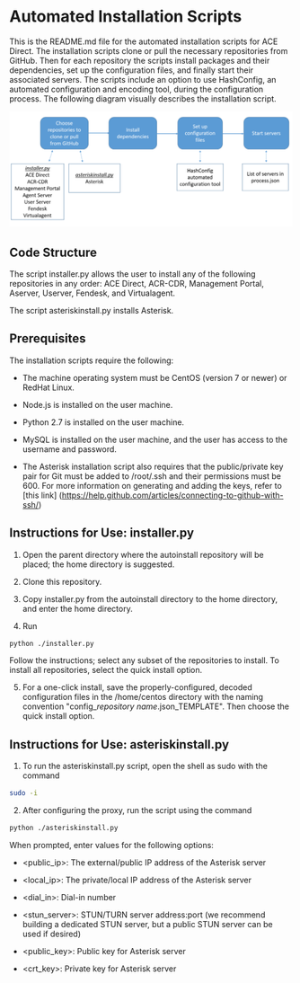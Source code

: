# Automated Installation Scripts
This is the README.md file for the automated installation scripts for ACE Direct. The installation scripts 
clone or pull the necessary repositories from GitHub. Then for each repository the scripts install packages 
and their dependencies, set up the configuration files, and finally start their associated servers. The scripts 
include an option to use HashConfig, an automated configuration and encoding tool, during the configuration 
process. The following diagram visually describes the installation script.

![Flowchart describing the installation scripts.](autoinstalldiagram.png)

## Code Structure
The script installer.py allows the user to install any of the following repositories in any order:
ACE Direct, ACR-CDR, Management Portal, Aserver, Userver, Fendesk, and Virtualagent.

The script asteriskinstall.py installs Asterisk.

## Prerequisites
The installation scripts require the following:

* The machine operating system must be CentOS (version 7 or newer) or RedHat Linux.

* Node.js is installed on the user machine.

* Python 2.7 is installed on the user machine.

* MySQL is installed on the user machine, and the user has access to the username and password.

* The Asterisk installation script also requires that the public/private key pair 
for Git must be added to /root/.ssh and their permissions must be 600. For more 
information on generating and adding the keys, refer to [this link]
(https://help.github.com/articles/connecting-to-github-with-ssh/)


## Instructions for Use: installer.py
1. Open the parent directory where the autoinstall repository will be placed; the home directory is suggested.

2. Clone this repository. 
 
3. Copy installer.py from the autoinstall directory to the home directory, and enter the home directory.

4. Run 
```sh
python ./installer.py
```
Follow the instructions; select any subset of the repositories to install. To install all repositories,
select the quick install option.

5. For a one-click install, save the properly-configured, decoded configuration files in the /home/centos directory with the
naming convention "config_<i>repository name</i>.json_TEMPLATE". Then choose the quick install option.


## Instructions for Use: asteriskinstall.py
1. To run the asteriskinstall.py script, open the shell as sudo with the command
```sh
sudo -i
```

2. After configuring the proxy, run the script using the command

```sh
python ./asteriskinstall.py
```

When prompted, enter values for the following options:

* \<public_ip>: The external/public IP address of the Asterisk server

* \<local_ip>: The private/local IP address of the Asterisk server

* \<dial_in>: Dial-in number

* \<stun_server>: STUN/TURN server address:port (we recommend building a dedicated STUN server, but a public STUN server can be used if desired)

* \<public_key>: Public key for Asterisk server

* \<crt_key>: Private key for Asterisk server 
